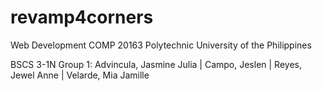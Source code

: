# revamp4corners

Web Development COMP 20163
Polytechnic University of the Philippines

BSCS 3-1N
Group 1: 
            Advincula, Jasmine Julia  |
            Campo, Jeslen  |
            Reyes, Jewel Anne  |
            Velarde, Mia Jamille
